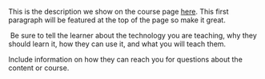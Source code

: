 This is the description we show on the course page [here](https://lab.github.com/augnashional12n1/this-is-a-good-read). This first paragraph will be featured at the top of the page so make it great.
​

​
Be sure to tell the learner about the technology you are teaching, why they should learn it, how they can use it, and what you will teach them.
​


Include information on how they can reach you for questions about the content or course. 